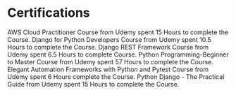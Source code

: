 # Certifications

AWS Cloud Practitioner Course from Udemy spent 15 Hours to complete the Course.
Django for Python Developers Course from Udemy spent 10.5 Hours to complete the Course.
Django REST Framework Course from Udemy spent 6.5 Hours to complete Course.
Python Programming-Beginner to Master Course from Udemy spent 57 Hours to complete the Course.
Elegant Automation Frameworks with Python and Pytest Course from Udemy spent 6 Hours complete the Course.
Python Django - The Practical Guide from Udemy spent 15 Hours to complete the Course.
